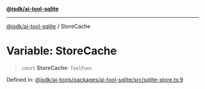 [**@isdk/ai-tool-sqlite**](../README.md)

***

[@isdk/ai-tool-sqlite](../globals.md) / StoreCache

# Variable: StoreCache

> `const` **StoreCache**: `ToolFunc`

Defined in: [@isdk/ai-tools/packages/ai-tool-sqlite/src/sqlite-store.ts:9](https://github.com/isdk/ai-tool-sqlite.js/blob/e038f5d78b1e6466c7041f2de0c960c862914143/src/sqlite-store.ts#L9)
